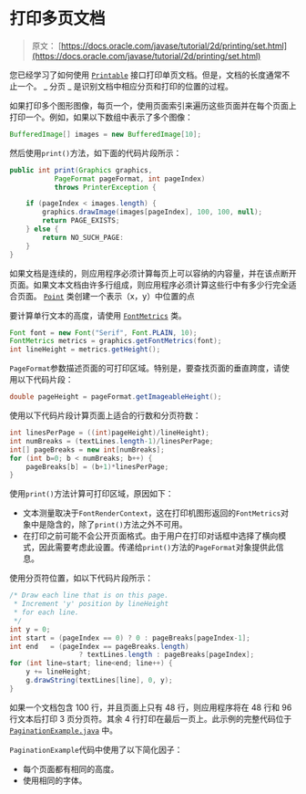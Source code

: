 # 打印多页文档

> 原文： [https://docs.oracle.com/javase/tutorial/2d/printing/set.html](https://docs.oracle.com/javase/tutorial/2d/printing/set.html)

您已经学习了如何使用 [`Printable`](https://docs.oracle.com/javase/8/docs/api/java/awt/print/Printable.html) 接口打印单页文档。但是，文档的长度通常不止一个。 _ 分页 _ 是识别文档中相应分页和打印的位置的过程。

如果打印多个图形图像，每页一个，使用页面索引来遍历这些页面并在每个页面上打印一个。例如，如果以下数组中表示了多个图像：

```java
BufferedImage[] images = new BufferedImage[10];

```

然后使用`print()`方法，如下面的代码片段所示：

```java
public int print(Graphics graphics,
           PageFormat pageFormat, int pageIndex)
           throws PrinterException {

    if (pageIndex < images.length) {
        graphics.drawImage(images[pageIndex], 100, 100, null);
        return PAGE_EXISTS;
    } else {
        return NO_SUCH_PAGE:
    }
}

```

如果文档是连续的，则应用程序必须计算每页上可以容纳的内容量，并在该点断开页面。如果文本文档由许多行组成，则应用程序必须计算这些行中有多少行完全适合页面。 [`Point`](https://docs.oracle.com/javase/8/docs/api/java/awt/Point.html) 类创建一个表示（x，y）中位置的点

要计算单行文本的高度，请使用 [`FontMetrics`](https://docs.oracle.com/javase/8/docs/api/java/awt/FontMetrics.html) 类。

```java
Font font = new Font("Serif", Font.PLAIN, 10);
FontMetrics metrics = graphics.getFontMetrics(font);
int lineHeight = metrics.getHeight();

```

`PageFormat`参数描述页面的可打印区域。特别是，要查找页面的垂直跨度，请使用以下代码片段：

```java
double pageHeight = pageFormat.getImageableHeight();

```

使用以下代码片段计算页面上适合的行数和分页符数：

```java
int linesPerPage = ((int)pageHeight)/lineHeight);
int numBreaks = (textLines.length-1)/linesPerPage;
int[] pageBreaks = new int[numBreaks];
for (int b=0; b < numBreaks; b++) {
    pageBreaks[b] = (b+1)*linesPerPage; 
}

```

使用`print()`方法计算可打印区域，原因如下：

*   文本测量取决于`FontRenderContext`，这在打印机图形返回的`FontMetrics`对象中是隐含的，除了`print()`方法之外不可用。
*   在打印之前可能不会公开页面格式。由于用户在打印对话框中选择了横向模式，因此需要考虑此设置。传递给`print()`方法的`PageFormat`对象提供此信息。

使用分页符位置，如以下代码片段所示：

```java
/* Draw each line that is on this page.
 * Increment 'y' position by lineHeight
 * for each line.
 */
int y = 0; 
int start = (pageIndex == 0) ? 0 : pageBreaks[pageIndex-1];
int end   = (pageIndex == pageBreaks.length)
                 ? textLines.length : pageBreaks[pageIndex];
for (int line=start; line<end; line++) {
    y += lineHeight;
    g.drawString(textLines[line], 0, y);
}

```

如果一个文档包含 100 行，并且页面上只有 48 行，则应用程序将在 48 行和 96 行文本后打印 3 页分页符。其余 4 行打印在最后一页上。此示例的完整代码位于 [`PaginationExample.java`](examples/PaginationExample.java) 中。

`PaginationExample`代码中使用了以下简化因子：

*   每个页面都有相同的高度。
*   使用相同的字体。